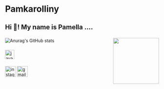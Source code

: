 # Pamkarolliny
<h2 align="left">Hi 👋! My name is Pamella  ....</h2>

###
![Anurag's GitHub stats](https://github-readme-stats.vercel.app/api?Pamkarolliny=anuraghazra&show_icons=true&theme=radical)
<img align="right" height="150" src="https://i.imgur.com/1WttQ3r.gif"  />

###

<div align="left">
  <img src="https://cdn.jsdelivr.net/gh/devicons/devicon/icons/java/java-original.svg" height="30" alt="java logo"  />
</div>

###

<div align="left">
  <img src="https://img.shields.io/static/v1?message=Instagram&logo=instagram&label=&color=E4405F&logoColor=white&labelColor=&style=for-the-badge" height="35" alt="instagram logo"  />
  <img src="https://img.shields.io/static/v1?message=Gmail&logo=gmail&label=&color=D14836&logoColor=white&labelColor=&style=for-the-badge" height="35" alt="gmail logo"  />
</div>

###
